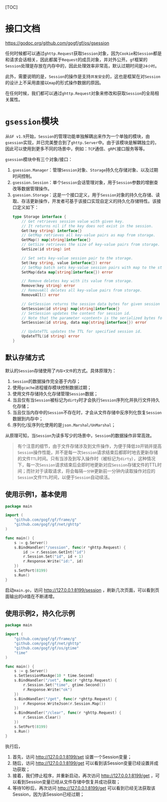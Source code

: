 
[TOC]


# 接口文档

https://godoc.org/github.com/gogf/gf/os/gsession


任何时候都可以通过`ghttp.Request`获取`Session`对象，因为`Cookie`和`Session`都是和请求会话相关，因此都属于`Request`的成员对象，并对外公开。`gf`框架的`Session`处理是存放在内存中的，因此处理效率非常高，默认过期时间是`24小时`。

此外，需要说明的是，`Session`的操作是支持`并发安全`的，这也是框架在对`Session`的设计上不采用直接以`map`的形式操作数据的原因。

在任何时候，我们都可以通过`ghttp.Request`对象来修改和获取`Session`的全局相关属性。

# `gsession`模块

从`GF v1.9`开始，`Session`的管理功能单独解耦出来作为一个单独的模块，由`gsession`实现，并已完美整合到了`ghttp.Server`中。由于该模块是解耦独立的，因此可以使用到更多不同的场景中，例如：`TCP`通信、`gRPC`接口服务等等。

`gsession`模块中有三个对象/接口：
1. `gsession.Manager`：管理`Session`对象、`Storage`持久化存储对象、以及过期时间控制。
1. `gsession.Session`：单个`Session`会话管理对象，用于`Session`参数的增删查改等数据管理操作。
1. `gsession.Storage`：这是一个接口定义，用于`Session`对象的持久化存储、读取、存活更新操作，开发者可基于该接口实现自定义的持久化存储特性。该接口定义如下：
    ```go
    type Storage interface {
        // Get retrieves session value with given key.
        // It returns nil if the key does not exist in the session.
        Get(key string) interface{}
        // GetMap retrieves all key-value pairs as map from storage.
        GetMap() map[string]interface{}
        // GetSize retrieves the size of key-value pairs from storage.
        GetSize(id string) int

        // Set sets key-value session pair to the storage.
        Set(key string, value interface{}) error
        // SetMap batch sets key-value session pairs with map to the storage.
        SetMap(data map[string]interface{}) error

        // Remove deletes key with its value from storage.
        Remove(key string) error
        // RemoveAll deletes all key-value pairs from storage.
        RemoveAll() error

        // GetSession returns the session data bytes for given session id.
        GetSession(id string) map[string]interface{}
        // SetSession updates the content for session id.
        // Note that the parameter <content> is the serialized bytes for session map.
        SetSession(id string, data map[string]interface{}) error

        // UpdateTTL updates the TTL for specified session id.
        UpdateTTL(id string) error
    }
    ```
    
## 默认存储方式
默认的`Session`存储使用了`内存+文件`的方式。具体原理为：
1. `Session`的数据操作完全基于内存；
1. 使用`gcache`进程缓存模块控制数据过期；
1. 使用文件存储持久化存储管理`Session`数据；
1. 当且仅有当`Session`被标记为`dirty`时才会执行`Session`序列化并执行文件持久化存储；
1. 当且仅当内存中的`Session`不存在时，才会从文件存储中反序列化恢复`Session`数据到内存中；
1. 序列化/反序列化使用的是`json.Marshal/UnMarshal`；

从原理可知，当`Session`为读多写少的场景中，`Session`的数据操作非常高效。

> 有个注意的细节，由于文件存储涉及到文件操作，为便于降低`IO`开销并提高`Session`操作性能，并不是每一次`Session`请求结束后都即时地去更新存储的文件`TTL`时间。只有当涉及到写入操作时（被标记为`dirty`），这种情况下，每一次`Session`请求结束后会即时地更新对应`Session`存储文件的TTL时间；而针对于读取请求，将会每隔`一分钟`更新前一分钟内读取操作对应的`Session`文件`TTL`时间，以便于`Session`自动续活。


## 使用示例1，基本使用

```go
package main

import (
    "github.com/gogf/gf/frame/g"
    "github.com/gogf/gf/net/ghttp"
)

func main() {
    s := g.Server()
    s.BindHandler("/session", func(r *ghttp.Request) {
        id := r.Session.GetInt("id")
        r.Session.Set("id", id + 1)
        r.Response.Write("id:", id)
    })
    s.SetPort(8199)
    s.Run()
}
```
启动`main.go`，访问 http://127.0.0.1:8199/session ，刷新几次页面，可以看到页面输出的id值在不断递增。


## 使用示例2，持久化示例

```go
package main

import (
	"github.com/gogf/gf/frame/g"
	"github.com/gogf/gf/net/ghttp"
	"github.com/gogf/gf/os/gtime"
	"time"
)

func main() {
	s := g.Server()
	s.SetSessionMaxAge(10 * time.Second)
	s.BindHandler("/set", func(r *ghttp.Request) {
		r.Session.Set("time", gtime.Second())
		r.Response.Write("ok")
	})
	s.BindHandler("/get", func(r *ghttp.Request) {
		r.Response.WriteJson(r.Session.Map())
	})
	s.BindHandler("/clear", func(r *ghttp.Request) {
		r.Session.Clear()
	})
	s.SetPort(8199)
	s.Run()
}
```
执行后，
1. 首先，访问  http://127.0.0.1:8199/set  设置一个Session变量；
1. 随后，访问  http://127.0.0.1:8199/get  可以看到该Session变量已经设置并成功获取；
1. 接着，我们停止程序，并重新启动，再次访问  http://127.0.0.1:8199/get  ，可以看到Session变量已经从文件存储中恢复并成功获取；
1. 等待10秒后，再次访问  http://127.0.0.1:8199/get  可以看到已经无法获取该Session，因为该Session已经过期；


